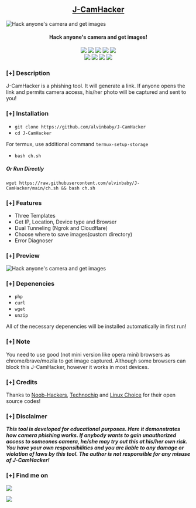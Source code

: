 <h2 align="center"><u>J-CamHacker</u></h2>

![Hack anyone's camera and get images](files/banner.png)
<h4 align="center"> Hack anyone's camera and get images!</h4>

<p align="center">
    <img src="https://img.shields.io/badge/Version-1.1-blue?style=for-the-badge&color=blue">
     <img src="https://img.shields.io/github/stars/alvinbaby/J-CamHacker?style=for-the-badge&color=magenta">
  <img src="https://img.shields.io/github/forks/alvinbaby/J-CamHacker?color=cyan&style=for-the-badge&color=purple">
  <img src="https://img.shields.io/github/issues/alvinbaby/J-CamHacker?color=red&style=for-the-badge">
    <img src="https://img.shields.io/github/license/alvinbaby/J-CamHacker?style=for-the-badge&color=blue">
<br>
    <img src="https://img.shields.io/badge/Author-alvinbaby-green?style=flat-square">
    <img src="https://img.shields.io/badge/Open%20Source-Yes-orange?style=flat-square">
    <img src="https://img.shields.io/badge/Maintained-Yes-cyan?style=flat-square">
    <img src="https://img.shields.io/badge/Written%20In-Shell-blue?style=flat-square">
</p>

### [+] Description
J-CamHacker is a phishing tool. It will generate a link. If anyone opens the link and permits camera access, his/her photo will be captured and sent to you!

### [+] Installation

 - `git clone https://github.com/alvinbaby/J-CamHacker`
 - `cd J-CamHacker`

For termux, use additional command `termux-setup-storage`
 - `bash ch.sh`

##### Or Run Directly
```
wget https://raw.githubusercontent.com/alvinbaby/J-CamHacker/main/ch.sh && bash ch.sh
```

### [+] Features
 - Three Templates
 - Get IP, Location, Device type and Browser
 - Dual Tunneling (Ngrok and Cloudflare)
 - Choose where to save images(custom directory) 
 - Error Diagnoser
 
### [+] Preview 
![Hack anyone's camera and get images](files/ch.gif)

### [+] Depenencies
 - `php`
 - `curl`
 - `wget`
 - `unzip`

All of the necessary depenencies will be installed automatically in first run!

### [+] Note
You need to use good (not mini version like opera mini) browsers as chrome/brave/mozila to get image captured. Although some browsers can block this J-CamHacker, however it works in most devices.

### [+] Credits 
Thanks to <a href="https://github.com/noob-hackers/grabcam">Noob-Hackers</a>, <a href="https://github.com/Techchipnet/camphish">Technochip</a> and <a href="https://github.com/TheLinuxChoice">Linux Choice</a> for their open source codes!

### [+] Disclaimer 
***This tool is developed for educational purposes. Here it demonstrates how camera phishing works. If anybody wants to gain unauthorized access to someones camera, he/she may try out this at his/her own risk. You have your own responsibilities and you are liable to any damage or violation of laws by this tool. The author is not responsible for any misuse of J-CamHacker!***

### [+] Find me on 
<a href="mailto:alvinbabykrd@gmail.com" target="_blank"><img src="https://img.shields.io/badge/Email-alvinbabykrd@gmail.com-blue?style=for-the-badge&logo=gmail"></a>

<a href="https://m.me/alvinbaby" target="_blank"><img src="https://img.shields.io/badge/Messenger-alvinbaby-blue?style=for-the-badge&logo=messenger"></a>

